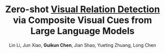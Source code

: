 ---
title: "Zero-shot <u>Visual Relation Detection</u> via Composite Visual Cues from Large Language Models"
author: "Lin Li, Jun Xiao, <b>Guikun Chen</b>, Jian Shao, Yueting Zhuang, Long Chen"
collection: publications
pdf: "https://arxiv.org/abs/2305.12476"
code: "https://github.com/HKUST-LongGroup/RECODE"
# date: 2019-01-01
venue: 'NeurIPS 2023'
# paperurl: 'http://academicpages.github.io/files/paper1.pdf'
# citation: 'Your Name, You. (2009). &quot;Paper Title Number 1.&quot; <i>Journal 1</i>. 1(1).'
---